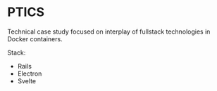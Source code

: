 # PTICS

Technical case study focused on interplay of fullstack technologies in Docker containers.

Stack:

- Rails
- Electron
- Svelte
